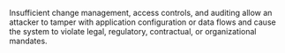 Insufficient change management, access controls, and auditing allow an attacker to tamper with application configuration or data flows and cause the system to violate legal, regulatory, contractual, or organizational mandates.
